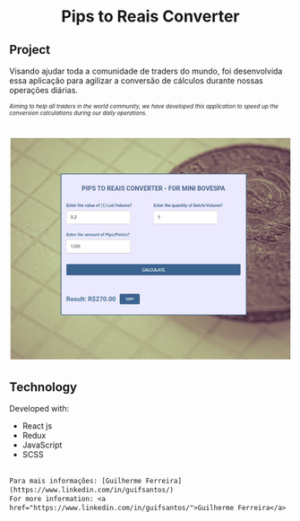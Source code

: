 <h1 align="center"> 
	Pips to Reais Converter
</h1>

## Project

Visando ajudar toda a comunidade de traders do mundo, foi desenvolvida essa aplicação para agilizar a conversão de cálculos durante nossas operações diárias.

<p style="font-size: 10px"><i>
Aiming to help all traders in the world community, we have developed this application to speed up the conversion calculations during our daily operations.
</i></p>
<h1 align="center">
    <img alt="Example" title="Example" src="https://raw.githubusercontent.com/Guilherme-Ferreira2107/ConverterPipsInReal/master/src/images/Image-based.JPG" width="500px" />
</h1>


## Technology

Developed with:

- React js
- Redux
- JavaScript
- SCSS

```

Para mais informações: [Guilherme Ferreira](https://www.linkedin.com/in/guifsantos/)
For more information: <a href="https://www.linkedin.com/in/guifsantos/">Guilherme Ferreira</a>

